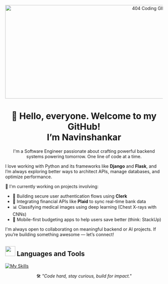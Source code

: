 
<p align="center">
  <img src="https://media.giphy.com/media/Lny6Rw04nsOOc/giphy.gif" alt="404 Coding GIF" height="300px" width="900px">
</p>

<h1 align="center">
  👋 Hello, everyone. Welcome to my GitHub! <br> I’m Navinshankar</h1>
<p align = "center"> I'm a Software Engineer passionate about crafting powerful backend systems powering tomorrow. One line of code at a time.</p>

<p>
  I love working with Python and its frameworks like <strong>Django</strong> and <strong>Flask</strong>, and I’m always exploring better ways to architect APIs, manage databases, and optimize performance.
</p>

<p>
  🚀 I'm currently working on projects involving:
  <ul>
    <li>🔐 Building secure user authentication flows using <strong>Clerk</strong></li>
    <li>🏦 Integrating financial APIs like <strong>Plaid</strong> to sync real-time bank data</li>
    <li>📊 Classifying medical images using deep learning (Chest X-rays with CNNs)</li>
    <li>📱 Mobile-first budgeting apps to help users save better (think: StackUp)</li>
  </ul>
</p>

<p>
  I'm always open to collaborating on meaningful backend or AI projects. If you’re building something awesome — let’s connect!
</p>

<h2><img src = "https://media2.giphy.com/media/QssGEmpkyEOhBCb7e1/giphy.gif?cid=ecf05e47a0n3gi1bfqntqmob8g9aid1oyj2wr3ds3mg700bl&rid=giphy.gif" width = 32px> Languages and Tools</h2>

[![My Skills](https://skillicons.dev/icons?i=html,css,tailwind,bootstrap,react,vue,angular,flutter,dart,nodejs,django,flask,fastapi,python,java,js,bash,mysql,postgres,mongodb,aws,gcp,azure,docker,linux,git,github,postman,figma,vscode&perline=15)](https://skillicons.dev)




<p align="center">
  🛠️ <em>"Code hard, stay curious, build for impact."</em>
</p>



<!--
**navin-shankar-v/navin-shankar-v** is a ✨ _special_ ✨ repository because its `README.md` (this file) appears on your GitHub profile.

Here are some ideas to get you started:

- 🔭 I’m currently working on ...
- 🌱 I’m currently learning ...
- 👯 I’m looking to collaborate on ...
- 🤔 I’m looking for help with ...
- 💬 Ask me about ...
- 📫 How to reach me: ...
- 😄 Pronouns: ...
- ⚡ Fun fact: ...
-->
<!-- <img src="https://capsule-render.vercel.app/api?type=venom&color=FF6E7F,E100FF&height=300&section=header&text=Welcome%20Everyone&fontSize=90&fontColor=ffffff" /> -->
